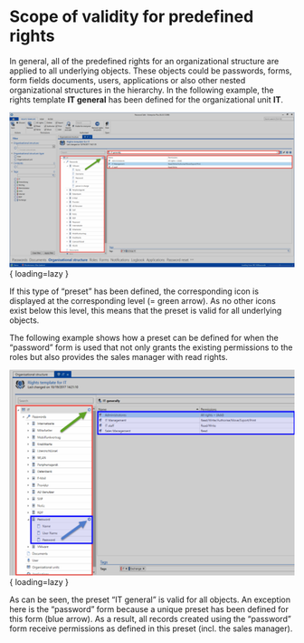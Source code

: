 # Scope of validity for predefined rights

In general, all of the predefined rights for an organizational structure are applied to all underlying objects. These objects could be passwords, forms, form fields documents, users, applications or also other nested organizational structures in the hierarchy. In the following example, the rights template **IT general** has been defined for the organizational unit **IT**.

![picture rights template](/assets/en/permission/predefined_rights/scope_of_validity/scope_of_validity_1.png){ loading=lazy }

If this type of “preset” has been defined, the corresponding icon is displayed at the corresponding level (= green arrow). As no other icons exist below this level, this means that the preset is valid for all underlying objects.

The following example shows how a preset can be defined for when the “password” form is used that not only grants the existing permissions to the roles but also provides the sales manager with read rights.

![picture rights template](/assets/en/permission/predefined_rights/scope_of_validity/scope_of_validity_2.png){ loading=lazy }

As can be seen, the preset “IT general” is valid for all objects. An exception here is the “password” form because a unique preset has been defined for this form (blue arrow). As a result, all records created using the “password” form receive permissions as defined in this preset (incl. the sales manager).
